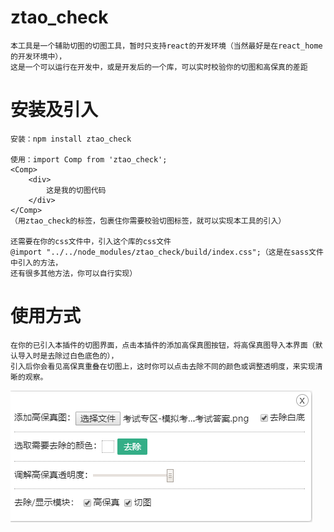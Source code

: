 # ztao_check
    本工具是一个辅助切图的切图工具，暂时只支持react的开发环境（当然最好是在react_home的开发环境中），
    这是一个可以运行在开发中，或是开发后的一个库，可以实时校验你的切图和高保真的差距
    
# 安装及引入
    安装：npm install ztao_check 
    
    使用：import Comp from 'ztao_check';
    <Comp>
        <div>
            这是我的切图代码                    
        </div>
    </Comp>
    （用ztao_check的标签，包裹住你需要校验切图标签，就可以实现本工具的引入）
    
    还需要在你的css文件中，引入这个库的css文件
    @import "../../node_modules/ztao_check/build/index.css";（这是在sass文件中引入的方法，
    还有很多其他方法，你可以自行实现）
    
    
# 使用方式
    在你的已引入本插件的切图界面，点击本插件的添加高保真图按钮，将高保真图导入本界面（默认导入时是去除过白色底色的），
    引入后你会看见高保真重叠在切图上，这时你可以点击去除不同的颜色或调整透明度，来实现清晰的观察。
    
![工具图](https://github.com/aiyuekuang/ztao_check/blob/master/img/ztao_check.png?raw=true)

    
